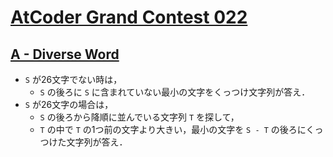# [AtCoder Grand Contest 022](https://atcoder.jp/contests/agc022/tasks)

## [A - Diverse Word](https://atcoder.jp/contests/agc022/tasks/agc022_a)
- `S` が26文字でない時は，
    - `S` の後ろに `S` に含まれていない最小の文字をくっつけ文字列が答え．
- `S` が26文字の場合は，
    - `S` の後ろから降順に並んでいる文字列 `T` を探して，
    - `T` の中で `T` の1つ前の文字より大きい，最小の文字を `S - T` の後ろにくっつけた文字列が答え．

